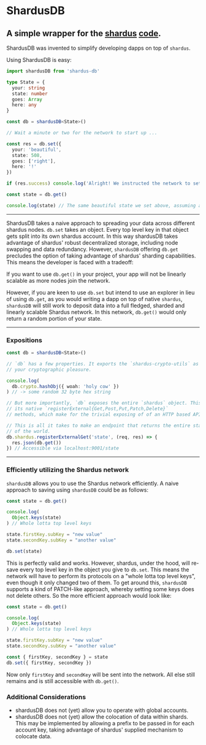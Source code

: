 # ShardusDB

## A simple wrapper for the [shardus](https://shardus.com/) [code](https://gitlab.com/shardus).

ShardusDB was invented to simplify developing dapps on top of `shardus`.

Using ShardusDB is easy:

```ts
import shardusDB from 'shardus-db'

type State = {
  your: string
  state: number
  goes: Array
  here: any
}

const db = shardusDB<State>()

// Wait a minute or two for the network to start up ...

const res = db.set({
  your: 'beautiful',
  state: 508,
  goes: ['right'],
  here: '!'
})

if (res.success) console.log('Alright! We instructed the network to set some state!')

const state = db.get()

console.log(state) // The same beautiful state we set above, assuming all went well in the network.
```

---

ShardusDB takes a naive approach to spreading your data across different
shardus nodes. `db.set` takes an object. Every top level key in that object
gets split into its own shardus account. In this way shardusDB takes advantage
of shardus' robust decentralized storage, including node swapping and data
redundancy. However, `shardusDB` offering `db.get` precludes the option of
taking advantage of shardus' sharding capabilities.  This means the developer
is faced with a tradeoff:

If you want to use `db.get()` in your project, your app will not be linearly
scalable as more nodes join the network.

However, if you are keen to use `db.set` but intend to use an explorer in lieu
of using `db.get`, as you would writing a dapp on top of native `shardus`,
`shardusDB` will still work to deposit data into a full fledged, sharded and
linearly scalable Shardus network. In this network, `db.get()` would only
return a random portion of your state.

---

### Expositions

```ts
const db = shardusDB<State>()

// `db` has a few properties. It exports the `shardus-crypto-utils` as `db.crypto`, for
// your cryptographic pleasure.

console.log(
  db.crypto.hashObj({ woah: 'holy cow' })
) // -> some random 32 byte hex string

// But more importantly, `db` exposes the entire `shardus` object. This includes
// its native `registerExternal{Get,Post,Put,Patch,Delete}`
// methods, which make for the trivial exposing of of an HTTP based API.

// This is all it takes to make an endpoint that returns the entire state
// of the world.
db.shardus.registerExternalGet('state', (req, res) => {
  res.json(db.get())
}) // Accessible via localhost:9001/state
```

---

### Efficiently utilizing the Shardus network

`shardusDB` allows you to use the Shardus network efficiently. A naive approach
to saving using `shardusDB` could be as follows:

```ts
const state = db.get()

console.log(
  Object.keys(state)
) // Whole lotta top level keys

state.firstKey.subKey = "new value"
state.secondKey.subKey = "another value"

db.set(state)
```

This is perfectly valid and works. However, shardus, under the hood, will re-save
every top level key in the object you give to `db.set`. This means the network will have
to perform its protocols on a "whole lotta top level keys", even though it only
changed two of them. To get around this, `shardusDB` supports a kind of PATCH-like
approach, whereby setting some keys does not delete others. So the more efficient
approach would look like:

```ts
const state = db.get()

console.log(
  Object.keys(state)
) // Whole lotta top level keys

state.firstKey.subKey = "new value"
state.secondKey.subKey = "another value"

const { firstKey, secondKey } = state
db.set({ firstKey, secondKey })
```

Now only `firstKey` and `secondKey` will be sent into the network. All else still
remains and is still accessible with `db.get()`.

### Additional Considerations

* shardusDB does not (yet) allow you to operate with global accounts.
* shardusDB does not (yet) allow the colocation of data within shards. This may be implemented
  by allowing a prefix to be passed in for each account key, taking advantage of shardus' supplied
  mechanism to colocate data.
